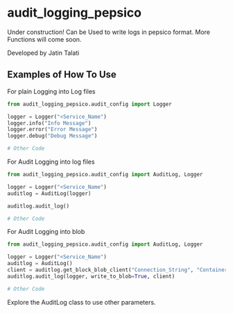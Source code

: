 # audit_logging_pepsico

Under construction! Can be Used to write logs in pepsico format.
More Functions will come soon. 

Developed by Jatin Talati

## Examples of How To Use

For plain Logging into Log files
```python
from audit_logging_pepsico.audit_config import Logger

logger = Logger("<Service_Name")
logger.info("Info Message")
logger.error("Error Message")
logger.debug("Debug Message")

# Other Code
```

For Audit Logging into log files
```python
from audit_logging_pepsico.audit_config import AuditLog, Logger

logger = Logger("<Service_Name")
auditlog = AuditLog(logger)

auditlog.audit_log()

# Other Code
```

For Audit Logging into blob
```python
from audit_logging_pepsico.audit_config import AuditLog, Logger

logger = Logger("<Service_Name")
auditlog = AuditLog()
client = auditlog.get_block_blob_client("Connection_String", "Container_Name", "Logs_Blob_name")
auditlog.audit_log(logger, write_to_blob=True, client)

# Other Code
```

Explore the AuditLog class to use other parameters. 
